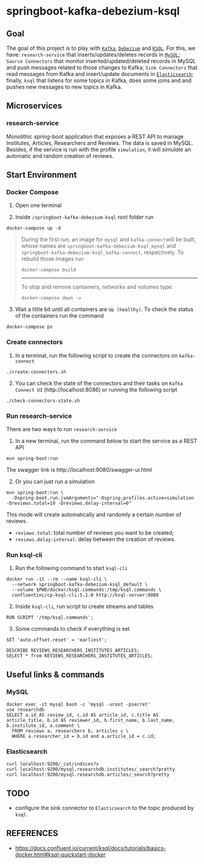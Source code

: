 # springboot-kafka-debezium-ksql

## Goal

The goal of this project is to play with [`Kafka`](https://kafka.apache.org), [`Debezium`](https://debezium.io/) and
[`KSQL`](https://www.confluent.io/product/ksql/). For this, we have: `research-service` that inserts/updates/deletes
records in [`MySQL`](https://www.mysql.com); `Source Connectors` that monitor inserted/updated/deleted records in MySQL
and push messages related to those changes to Kafka; `Sink Connectors` that read messages from Kafka and insert/update
documents in [`Elasticsearch`](https://www.elastic.co); finally, `ksql` that listens for some topics in Kafka, does some
joins and and pushes new messages to new topics in Kafka.

## Microservices

### research-service

Monolithic spring-boot application that exposes a REST API to manage Institutes, Articles, Researchers and Reviews.
The data is saved in MySQL. Besides, if the service is run with the profile `simulation`, it will _simulate_ an
automatic and random creation of reviews.

## Start Environment

### Docker Compose

1. Open one terminal

2. Inside `/springboot-kafka-debezium-ksql` root folder run

```
docker-compose up -d
```
> During the first run, an image for `mysql` and `kafka-connect`will be built, whose names are
> `springboot-kafka-debezium-ksql_mysql` and `springboot-kafka-debezium-ksql_kafka-connect`, respectively.
> To rebuild those images run
> ```
> docker-compose build
> ```
> ---
> To stop and remove containers, networks and volumes type:
> ```
> docker-compose down -v
> ```

3. Wait a little bit until all containers are `Up (healthy)`. To check the status of the containers run the command
```
docker-compose ps
```

### Create connectors

1. In a terminal, run the following script to create the connectors on `kafka-connect`
```
./create-connectors.sh
```

2. You can check the state of the connectors and their tasks on `Kafka Connect UI` (http://localhost:8086) or
running the following script
```
./check-connectors-state.sh
```

### Run research-service

There are two ways to run `research-service`

1. In a new terminal, run the command below to start the service as a REST API
```
mvn spring-boot:run
```
The swagger link is http://localhost:9080/swagger-ui.html

2. Or you can just run a simulation
```
mvn spring-boot:run \
  -Dspring-boot.run.jvmArguments="-Dspring.profiles.active=simulation -Dreviews.total=10 -Dreviews.delay-interval=0"
```
This mode will create automatically and randomly a certain number of reviews.
- `reviews.total`: total number of reviews you want to be created;
- `reviews.delay-interval`: delay between the creation of reviews.

### Run ksql-cli

1. Run the following command to start `ksql-cli`
```
docker run -it --rm --name ksql-cli \
  --network springboot-kafka-debezium-ksql_default \
  --volume $PWD/docker/ksql.commands:/tmp/ksql.commands \
  confluentinc/cp-ksql-cli:5.1.0 http://ksql-server:8088
```

2. Inside `ksql-cli`, run script to create streams and tables
```
RUN SCRIPT '/tmp/ksql.commands';
```

3. Some commands to check if everything is set
```
SET 'auto.offset.reset' = 'earliest';

DESCRIBE REVIEWS_RESEARCHERS_INSTITUTES_ARTICLES;
SELECT * from REVIEWS_RESEARCHERS_INSTITUTES_ARTICLES;
```

## Useful links & commands

### MySQL
```
docker exec -it mysql bash -c 'mysql -uroot -psecret'
use researchdb
SELECT a.id AS review_id, c.id AS article_id, c.title AS article_title, b.id AS reviewer_id, b.first_name, b.last_name, b.institute_id, a.comment \
  FROM reviews a, researchers b, articles c \
  WHERE a.researcher_id = b.id and a.article_id = c.id;
```

### Elasticsearch
```
curl localhost:9200/_cat/indices?v
curl localhost:9200/mysql.researchdb.institutes/_search?pretty
curl localhost:9200/mysql.researchdb.articles/_search?pretty
```

## TODO

- configure the sink connector to `Elasticsearch` to the topic produced by `ksql`.

## REFERENCES

- https://docs.confluent.io/current/ksql/docs/tutorials/basics-docker.html#ksql-quickstart-docker